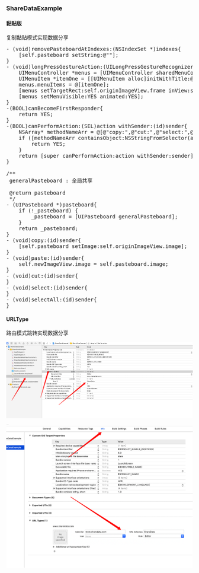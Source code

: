 ### ShareDataExample

#### 黏贴版
复制黏贴模式实现数据分享
<pre>
- (void)removePasteboardAtIndexes:(NSIndexSet *)indexes{
    [self.pasteboard setString:@""];
}
- (void)longPressGestureAction:(UILongPressGestureRecognizer *)gesture{
    UIMenuController *menus = [UIMenuController sharedMenuController];
    UIMenuItem *itemOne = [[UIMenuItem alloc]initWithTitle:@"one" action:@selector(removePasteboardAtIndexes:)];
    menus.menuItems = @[itemOne];
    [menus setTargetRect:self.originImageView.frame inView:self.view];
    [menus setMenuVisible:YES animated:YES];
}
-(BOOL)canBecomeFirstResponder{
    return YES;
}
-(BOOL)canPerformAction:(SEL)action withSender:(id)sender{
    NSArray* methodNameArr = @[@"copy:",@"cut:",@"select:",@"selectAll:",@"paste:"];
    if ([methodNameArr containsObject:NSStringFromSelector(action)]) {
        return YES;
    }
    return [super canPerformAction:action withSender:sender];
}

/**
 generalPasteboard : 全局共享

 @return pasteboard
 */
- (UIPasteboard *)pasteboard{
    if (!_pasteboard) {
        _pasteboard = [UIPasteboard generalPasteboard];
    }
    return _pasteboard;
}
- (void)copy:(id)sender{
    [self.pasteboard setImage:self.originImageView.image];
}
- (void)paste:(id)sender{
    self.newImageView.image = self.pasteboard.image;
}
- (void)cut:(id)sender{
}
- (void)select:(id)sender{
}
- (void)selectAll:(id)sender{
}
</pre>

#### URLType

路由模式跳转实现数据分享

![FirstMethod](https://raw.githubusercontent.com/princeSmall/ShareDataExample/master/URLType.png)

![SecondMethod](https://raw.githubusercontent.com/princeSmall/ShareDataExample/master/URLTypeF.png)